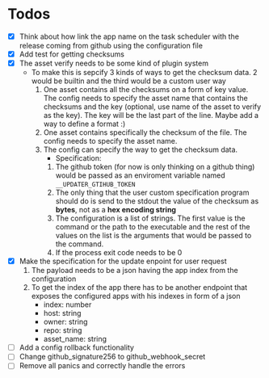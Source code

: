 # Todos

- [x] Think about how link the app name on the task scheduler with the release coming from github using the configuration file
- [x] Add test for getting checksums
- [x] The asset verify needs to be some kind of plugin system 
    - To make this is sepcify 3 kinds of ways to get the checksum data. 2 would be builtin and the third would be a custom user way
        1. One asset contains all the checksums on a form of key value. The config needs to specify the asset name that contains the checksums and the key (optional, use name of the asset to verify as the key). The key will be the last part of the line. Maybe add a way to define a format :)
        2. One asset contains specifically the checksum of the file. The config needs to specify the asset name.
        3. The config can specify the way to get the checksum data.
            - Specification:
            1. The github token (for now is only thinking on a github thing) would be passed as an enviroment variable named `__UPDATER_GTIHUB_TOKEN`
            2. The only thing that the user custom specification program should do is send to the stdout the value of the checksum as **bytes**, not as a **hex encoding string**
            3. The configuration is a list of strings. The first value is the command or the path to the executable and the rest of the values on the list is the arguments that would be passed to the command.
            4. If the process exit code needs to be 0
- [x] Make the specification for the update enpoint for user request
    1. The payload needs to be a json having the app index from the configuration
    2. To get the index of the app there has to be another endpoint that exposes the configured apps with his indexes in form of a json
        - index: number
        - host: string
        - owner: string
        - repo: string
        - asset_name: string
- [ ] Add a config rollback functionality
- [ ] Change github_signature256 to github_webhook_secret
- [ ] Remove all panics and correctly handle the errors